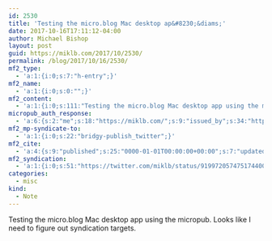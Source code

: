 ```yaml
---
id: 2530
title: 'Testing the micro.blog Mac desktop ap&#8230;&diams;'
date: 2017-10-16T17:11:12-04:00
author: Michael Bishop
layout: post
guid: https://miklb.com/2017/10/2530/
permalink: /blog/2017/10/16/2530/
mf2_type:
  - 'a:1:{i:0;s:7:"h-entry";}'
mf2_name:
  - 'a:1:{i:0;s:0:"";}'
mf2_content:
  - 'a:1:{i:0;s:111:"Testing the micro.blog Mac desktop app using the micropub. Looks like I need to figure out syndication targets.";}'
micropub_auth_response:
  - 'a:6:{s:2:"me";s:18:"https://miklb.com/";s:9:"issued_by";s:34:"https://tokens.indieauth.com/token";s:9:"client_id";s:19:"https://micro.blog/";s:9:"issued_at";s:10:"1508173167";s:5:"scope";s:6:"create";s:5:"nonce";s:9:"648757151";}'
mf2_mp-syndicate-to:
  - 'a:1:{i:0;s:22:"bridgy-publish_twitter";}'
mf2_cite:
  - 'a:4:{s:9:"published";s:25:"0000-01-01T00:00:00+00:00";s:7:"updated";s:25:"0000-01-01T00:00:00+00:00";s:8:"category";a:1:{i:0;s:0:"";}s:6:"author";a:0:{}}'
mf2_syndication:
  - 'a:1:{i:0;s:51:"https://twitter.com/miklb/status/919972057475174400";}'
categories:
  - misc
kind:
  - Note
---
```

Testing the micro.blog Mac desktop app using the micropub. Looks like I need to figure out syndication targets.